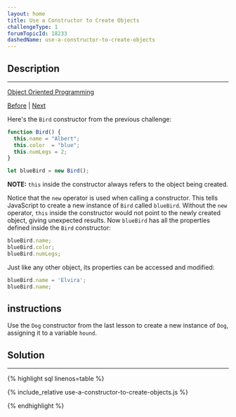```yaml
---
layout: home
title: Use a Constructor to Create Objects
challengeType: 1
forumTopicId: 18233
dashedName: use-a-constructor-to-create-objects
---
```


<div class="row">
<div class="columnStmt" markdown="1">

## Description
------

[Object Oriented Programming](../object-oriented-programming/README.md)

[Before](./define-a-constructor-function.md)  | [Next](./extend-constructors-to-receive-arguments.md) 

Here's the `Bird` constructor from the previous challenge:

```js
function Bird() {
  this.name = "Albert";
  this.color  = "blue";
  this.numLegs = 2;
}

let blueBird = new Bird();
```

**NOTE:** `this` inside the constructor always refers to the object being created.

Notice that the `new` operator is used when calling a constructor. This tells JavaScript to create a new instance of `Bird` called `blueBird`. Without the `new` operator, `this` inside the constructor would not point to the newly created object, giving unexpected results. Now `blueBird` has all the properties defined inside the `Bird` constructor:

```js
blueBird.name;
blueBird.color;
blueBird.numLegs;
```

Just like any other object, its properties can be accessed and modified:

```js
blueBird.name = 'Elvira';
blueBird.name;
```

##  instructions 

Use the `Dog` constructor from the last lesson to create a new instance of `Dog`, assigning it to a variable `hound`.

</div>
<div class="columnSol" markdown="1">

## Solution
------

{% highlight sql linenos=table %}

{% include_relative use-a-constructor-to-create-objects.js %}

{% endhighlight %}

</div>
</div>

